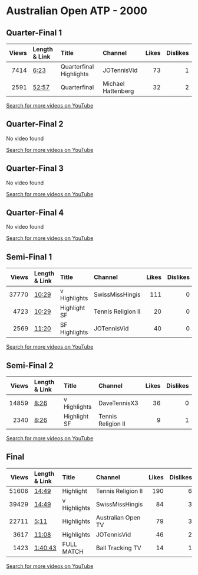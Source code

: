 
# Australian Open ATP - 2000
    
## Quarter-Final 1
|   Views | Length & Link                                        | Title                   | Channel            |   Likes |   Dislikes |
|--------:|:-----------------------------------------------------|:------------------------|:-------------------|--------:|-----------:|
|    7414 | [6:23](https://www.youtube.com/watch?v=y1-NtQsV-Cw)  | Quarterfinal Highlights | JOTennisVid        |      73 |          1 |
|    2591 | [52:57](https://www.youtube.com/watch?v=BNssJDppA5Q) | Quarterfinal            | Michael Hattenberg |      32 |          2 |

[Search for more videos on YouTube](https://www.youtube.com/results?search_query=%22australian+open%22+%22Hingis%22+%22Vicario%22+%222000%22+%22highlights%22)     

## Quarter-Final 2
No video found

[Search for more videos on YouTube](https://www.youtube.com/results?search_query=%22australian+open%22+%22Martinez%22+%22Likhovtseva%22+%222000%22+%22highlights%22)     

## Quarter-Final 3
No video found

[Search for more videos on YouTube](https://www.youtube.com/results?search_query=%22australian+open%22+%22Capriati%22+%22Sugiyama%22+%222000%22+%22highlights%22)     

## Quarter-Final 4
No video found

[Search for more videos on YouTube](https://www.youtube.com/results?search_query=%22australian+open%22+%22Davenport%22+%22Decugis%22+%222000%22+%22highlights%22)     

## Semi-Final 1
|   Views | Length & Link                                        | Title             | Channel            |   Likes |   Dislikes |
|--------:|:-----------------------------------------------------|:------------------|:-------------------|--------:|-----------:|
|   37770 | [10:29](https://www.youtube.com/watch?v=feLL5hlC4rY) | v      Highlights | SwissMissHingis    |     111 |          0 |
|    4723 | [10:29](https://www.youtube.com/watch?v=2bpVSjJjoKs) | Highlight   SF    | Tennis Religion II |      20 |          0 |
|    2569 | [11:20](https://www.youtube.com/watch?v=ZElaTi2k9Vk) | SF Highlights     | JOTennisVid        |      40 |          0 |

[Search for more videos on YouTube](https://www.youtube.com/results?search_query=%22australian+open%22+%22Hingis%22+%22Martinez%22+%222000%22+%22highlights%22)     

## Semi-Final 2
|   Views | Length & Link                                       | Title             | Channel            |   Likes |   Dislikes |
|--------:|:----------------------------------------------------|:------------------|:-------------------|--------:|-----------:|
|   14859 | [8:26](https://www.youtube.com/watch?v=5jbT9pY5Og8) | v      Highlights | DaveTennisX3       |      36 |          0 |
|    2340 | [8:26](https://www.youtube.com/watch?v=QOyhniDhE5w) | Highlight   SF    | Tennis Religion II |       9 |          1 |

[Search for more videos on YouTube](https://www.youtube.com/results?search_query=%22australian+open%22+%22Davenport%22+%22Capriati%22+%222000%22+%22highlights%22)     

## Final
|   Views | Length & Link                                          | Title             | Channel            |   Likes |   Dislikes |
|--------:|:-------------------------------------------------------|:------------------|:-------------------|--------:|-----------:|
|   51606 | [14:49](https://www.youtube.com/watch?v=5EffKI_h9cs)   | Highlight         | Tennis Religion II |     190 |          6 |
|   39429 | [14:49](https://www.youtube.com/watch?v=Bfsa3J6bbm0)   | v      Highlights | SwissMissHingis    |      84 |          3 |
|   22711 | [5:11](https://www.youtube.com/watch?v=rmZYOIBkkOs)    | Highlights        | Australian Open TV |      79 |          3 |
|    3617 | [11:08](https://www.youtube.com/watch?v=_ArHxYiFzD0)   | Highlights        | JOTennisVid        |      46 |          2 |
|    1423 | [1:40:43](https://www.youtube.com/watch?v=1y6yO3LfHzQ) | FULL MATCH        | Ball Tracking TV   |      14 |          1 |

[Search for more videos on YouTube](https://www.youtube.com/results?search_query=%22australian+open%22+%22Davenport%22+%22Hingis%22+%222000%22+%22highlights%22)     
